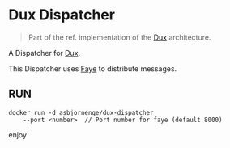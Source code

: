 # Dux Dispatcher 

>Part of the ref. implementation of the [Dux](https://github.com/asbjornenge/dux) architecture.

A Dispatcher for [Dux](https://github.com/asbjornenge/dux).  

This Dispatcher uses [Faye](http://faye.jcoglan.com/) to distribute messages. 

## RUN

    docker run -d asbjornenge/dux-dispatcher
        --port <number>  // Port number for faye (default 8000)

enjoy

